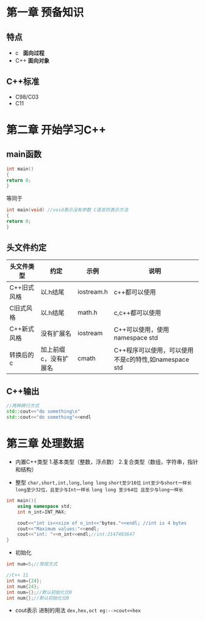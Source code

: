 # 第一章 预备知识
## 特点
- c   **面向过程**
- C++ **面向对象**


## C++标准
- C98/C03
- C11

# 第二章 开始学习C++
## main函数
``` c++
int main()
{
return 0;
}

``` 
等同于
``` c++
int main(void) //void表示没有参数 C语言的表示方法
{
return 0;
}

``` 
## 头文件约定
头文件类型 | 约定 |示例 | 说明
--------- | ---- |-----|-----
C++旧式风格| 以.h结尾|iostream.h|c++都可以使用
C旧式风格| 以.h结尾|math.h|c,c++都可以使用
C++新式风格|没有扩展名|iostream|C++可以使用，使用namespace std
转换后的c|加上前缀c，没有扩展名|cmath|C++程序可以使用，可以使用不是c的特性,如namespace std

## C++输出
``` c++
//两种换行方式
std::cout<<"do something\n"
std::cout<<"do something"<<endl
```
# 第三章 处理数据
- 内置C++类型 
1.基本类型（整数，浮点数） 
2.复合类型（数组，字符串，指针和结构）

- 整型 `char,short,int,long,long long`
`short至少16位`
`int至少与short一样长`
`long至少32位，且至少与Int一样长`
`long long 至少64位 且至少与long一样长`

``` c++
int main(){
    using namespace std;
    int n_int=INT_MAX;

    cout<<"int is<<size of n_int<<"bytes."<<endl; //int is 4 bytes
    cout<<"Maximum values:"<<endl;
    cout<<"int: "<<n_int<<endl;//int:2147483647
}
```
- 初始化
``` c++
int num=5;//常规方式

//C++ 11
int num={24};
int num{24};
int num={};//默认初始化位0
int num{};//默认初始化位0
```
- cout表示 进制的用法
`dex,hex,oct eg:-->cout<<hex`

